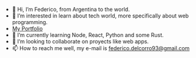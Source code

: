 - 👋 Hi, I’m Federico, from Argentina to the world.
- 👀 I’m interested in learn about tech world, more specifically about web programming.
- [My Portfolio](https://portfolio-federico-del-corros-projects.vercel.app/)
- 🌱 I’m currently learning Node, React, Python and some Rust.
- 💞️ I’m looking to collaborate on proyects like web apps.
- 📫 How to reach me well, my e-mail is federico.delcorro93@gmail.com

<!---
EfededeCe/EfededeCe is a ✨ special ✨ repository because its `README.md` (this file) appears on your GitHub profile.
You can click the Preview link to take a look at your changes.
--->
